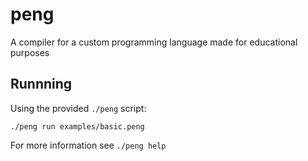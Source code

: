 # peng

A compiler for a custom programming language made for educational purposes

## Runnning

Using the provided `./peng` script:
```
./peng run examples/basic.peng
```

For more information see `./peng help`
